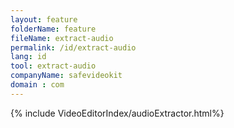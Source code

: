 ```yaml
---
layout: feature
folderName: feature
fileName: extract-audio
permalink: /id/extract-audio
lang: id
tool: extract-audio
companyName: safevideokit
domain : com
---
```


{% include VideoEditorIndex/audioExtractor.html%}

   